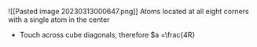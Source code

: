 ![[Pasted image 20230313000647.png]]
Atoms located at all eight corners with a single atom in the center
- Touch across cube diagonals, therefore $a =\frac{4R}